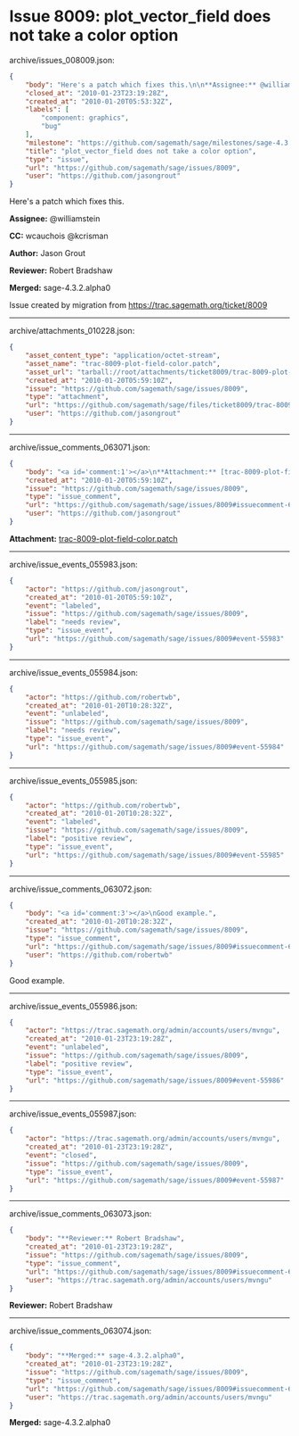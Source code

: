 # Issue 8009: plot_vector_field does not take a color option

archive/issues_008009.json:
```json
{
    "body": "Here's a patch which fixes this.\n\n**Assignee:** @williamstein\n\n**CC:**  wcauchois @kcrisman\n\n**Author:** Jason Grout\n\n**Reviewer:** Robert Bradshaw\n\n**Merged:** sage-4.3.2.alpha0\n\nIssue created by migration from https://trac.sagemath.org/ticket/8009\n\n",
    "closed_at": "2010-01-23T23:19:28Z",
    "created_at": "2010-01-20T05:53:32Z",
    "labels": [
        "component: graphics",
        "bug"
    ],
    "milestone": "https://github.com/sagemath/sage/milestones/sage-4.3.2",
    "title": "plot_vector_field does not take a color option",
    "type": "issue",
    "url": "https://github.com/sagemath/sage/issues/8009",
    "user": "https://github.com/jasongrout"
}
```
Here's a patch which fixes this.

**Assignee:** @williamstein

**CC:**  wcauchois @kcrisman

**Author:** Jason Grout

**Reviewer:** Robert Bradshaw

**Merged:** sage-4.3.2.alpha0

Issue created by migration from https://trac.sagemath.org/ticket/8009





---

archive/attachments_010228.json:
```json
{
    "asset_content_type": "application/octet-stream",
    "asset_name": "trac-8009-plot-field-color.patch",
    "asset_url": "tarball://root/attachments/ticket8009/trac-8009-plot-field-color.patch",
    "created_at": "2010-01-20T05:59:10Z",
    "issue": "https://github.com/sagemath/sage/issues/8009",
    "type": "attachment",
    "url": "https://github.com/sagemath/sage/files/ticket8009/trac-8009-plot-field-color.patch",
    "user": "https://github.com/jasongrout"
}
```



---

archive/issue_comments_063071.json:
```json
{
    "body": "<a id='comment:1'></a>\n**Attachment:** [trac-8009-plot-field-color.patch](https://github.com/sagemath/sage/files/ticket8009/trac-8009-plot-field-color.patch)",
    "created_at": "2010-01-20T05:59:10Z",
    "issue": "https://github.com/sagemath/sage/issues/8009",
    "type": "issue_comment",
    "url": "https://github.com/sagemath/sage/issues/8009#issuecomment-63071",
    "user": "https://github.com/jasongrout"
}
```

<a id='comment:1'></a>
**Attachment:** [trac-8009-plot-field-color.patch](https://github.com/sagemath/sage/files/ticket8009/trac-8009-plot-field-color.patch)



---

archive/issue_events_055983.json:
```json
{
    "actor": "https://github.com/jasongrout",
    "created_at": "2010-01-20T05:59:10Z",
    "event": "labeled",
    "issue": "https://github.com/sagemath/sage/issues/8009",
    "label": "needs review",
    "type": "issue_event",
    "url": "https://github.com/sagemath/sage/issues/8009#event-55983"
}
```



---

archive/issue_events_055984.json:
```json
{
    "actor": "https://github.com/robertwb",
    "created_at": "2010-01-20T10:28:32Z",
    "event": "unlabeled",
    "issue": "https://github.com/sagemath/sage/issues/8009",
    "label": "needs review",
    "type": "issue_event",
    "url": "https://github.com/sagemath/sage/issues/8009#event-55984"
}
```



---

archive/issue_events_055985.json:
```json
{
    "actor": "https://github.com/robertwb",
    "created_at": "2010-01-20T10:28:32Z",
    "event": "labeled",
    "issue": "https://github.com/sagemath/sage/issues/8009",
    "label": "positive review",
    "type": "issue_event",
    "url": "https://github.com/sagemath/sage/issues/8009#event-55985"
}
```



---

archive/issue_comments_063072.json:
```json
{
    "body": "<a id='comment:3'></a>\nGood example.",
    "created_at": "2010-01-20T10:28:32Z",
    "issue": "https://github.com/sagemath/sage/issues/8009",
    "type": "issue_comment",
    "url": "https://github.com/sagemath/sage/issues/8009#issuecomment-63072",
    "user": "https://github.com/robertwb"
}
```

<a id='comment:3'></a>
Good example.



---

archive/issue_events_055986.json:
```json
{
    "actor": "https://trac.sagemath.org/admin/accounts/users/mvngu",
    "created_at": "2010-01-23T23:19:28Z",
    "event": "unlabeled",
    "issue": "https://github.com/sagemath/sage/issues/8009",
    "label": "positive review",
    "type": "issue_event",
    "url": "https://github.com/sagemath/sage/issues/8009#event-55986"
}
```



---

archive/issue_events_055987.json:
```json
{
    "actor": "https://trac.sagemath.org/admin/accounts/users/mvngu",
    "created_at": "2010-01-23T23:19:28Z",
    "event": "closed",
    "issue": "https://github.com/sagemath/sage/issues/8009",
    "type": "issue_event",
    "url": "https://github.com/sagemath/sage/issues/8009#event-55987"
}
```



---

archive/issue_comments_063073.json:
```json
{
    "body": "**Reviewer:** Robert Bradshaw",
    "created_at": "2010-01-23T23:19:28Z",
    "issue": "https://github.com/sagemath/sage/issues/8009",
    "type": "issue_comment",
    "url": "https://github.com/sagemath/sage/issues/8009#issuecomment-63073",
    "user": "https://trac.sagemath.org/admin/accounts/users/mvngu"
}
```

**Reviewer:** Robert Bradshaw



---

archive/issue_comments_063074.json:
```json
{
    "body": "**Merged:** sage-4.3.2.alpha0",
    "created_at": "2010-01-23T23:19:28Z",
    "issue": "https://github.com/sagemath/sage/issues/8009",
    "type": "issue_comment",
    "url": "https://github.com/sagemath/sage/issues/8009#issuecomment-63074",
    "user": "https://trac.sagemath.org/admin/accounts/users/mvngu"
}
```

**Merged:** sage-4.3.2.alpha0
